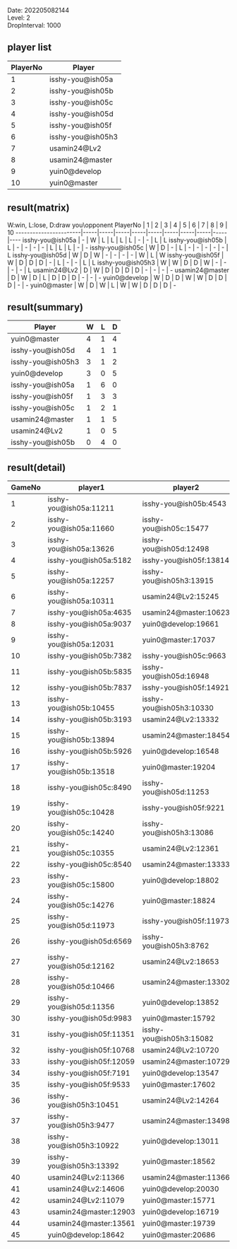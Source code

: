 Date: 202205082144  
Level: 2  
DropInterval: 1000  
## player list
PlayerNo  |  Player
----------|-------------------
1         |  isshy-you@ish05a
2         |  isshy-you@ish05b
3         |  isshy-you@ish05c
4         |  isshy-you@ish05d
5         |  isshy-you@ish05f
6         |  isshy-you@ish05h3
7         |  usamin24@Lv2
8         |  usamin24@master
9         |  yuin0@develop
10        |  yuin0@master
## result(matrix)
W:win, L:lose, D:draw
you\opponent PlayerNo  |  1  |  2  |  3  |  4  |  5  |  6  |  7  |  8  |  9  |  10
-----------------------|-----|-----|-----|-----|-----|-----|-----|-----|-----|----
isshy-you@ish05a       |  -  |  W  |  L  |  L  |  L  |  L  |  -  |  -  |  L  |  L
isshy-you@ish05b       |  L  |  -  |  -  |  -  |  -  |  L  |  L  |  L  |  -  |  -
isshy-you@ish05c       |  W  |  D  |  -  |  L  |  -  |  -  |  -  |  -  |  -  |  L
isshy-you@ish05d       |  W  |  D  |  W  |  -  |  -  |  -  |  -  |  W  |  L  |  W
isshy-you@ish05f       |  W  |  D  |  D  |  D  |  -  |  L  |  -  |  -  |  L  |  L
isshy-you@ish05h3      |  W  |  W  |  D  |  D  |  W  |  -  |  -  |  -  |  -  |  L
usamin24@Lv2           |  D  |  W  |  D  |  D  |  D  |  D  |  -  |  -  |  -  |  -
usamin24@master        |  D  |  W  |  D  |  L  |  D  |  D  |  D  |  -  |  -  |  -
yuin0@develop          |  W  |  D  |  D  |  W  |  W  |  D  |  D  |  D  |  -  |  -
yuin0@master           |  W  |  D  |  W  |  L  |  W  |  W  |  D  |  D  |  D  |  -
## result(summary)
Player             |  W  |  L  |  D
-------------------|-----|-----|---
yuin0@master       |  4  |  1  |  4
isshy-you@ish05d   |  4  |  1  |  1
isshy-you@ish05h3  |  3  |  1  |  2
yuin0@develop      |  3  |  0  |  5
isshy-you@ish05a   |  1  |  6  |  0
isshy-you@ish05f   |  1  |  3  |  3
isshy-you@ish05c   |  1  |  2  |  1
usamin24@master    |  1  |  1  |  5
usamin24@Lv2       |  1  |  0  |  5
isshy-you@ish05b   |  0  |  4  |  0
## result(detail)
GameNo  |  player1                  |  player2
--------|---------------------------|-------------------------
1       |  isshy-you@ish05a:11211   |  isshy-you@ish05b:4543
2       |  isshy-you@ish05a:11660   |  isshy-you@ish05c:15477
3       |  isshy-you@ish05a:13626   |  isshy-you@ish05d:12498
4       |  isshy-you@ish05a:5182    |  isshy-you@ish05f:13814
5       |  isshy-you@ish05a:12257   |  isshy-you@ish05h3:13915
6       |  isshy-you@ish05a:10311   |  usamin24@Lv2:15245
7       |  isshy-you@ish05a:4635    |  usamin24@master:10623
8       |  isshy-you@ish05a:9037    |  yuin0@develop:19661
9       |  isshy-you@ish05a:12031   |  yuin0@master:17037
10      |  isshy-you@ish05b:7382    |  isshy-you@ish05c:9663
11      |  isshy-you@ish05b:5835    |  isshy-you@ish05d:16948
12      |  isshy-you@ish05b:7837    |  isshy-you@ish05f:14921
13      |  isshy-you@ish05b:10455   |  isshy-you@ish05h3:10330
14      |  isshy-you@ish05b:3193    |  usamin24@Lv2:13332
15      |  isshy-you@ish05b:13894   |  usamin24@master:18454
16      |  isshy-you@ish05b:5926    |  yuin0@develop:16548
17      |  isshy-you@ish05b:13518   |  yuin0@master:19204
18      |  isshy-you@ish05c:8490    |  isshy-you@ish05d:11253
19      |  isshy-you@ish05c:10428   |  isshy-you@ish05f:9221
20      |  isshy-you@ish05c:14240   |  isshy-you@ish05h3:13086
21      |  isshy-you@ish05c:10355   |  usamin24@Lv2:12361
22      |  isshy-you@ish05c:8540    |  usamin24@master:13333
23      |  isshy-you@ish05c:15800   |  yuin0@develop:18802
24      |  isshy-you@ish05c:14276   |  yuin0@master:18824
25      |  isshy-you@ish05d:11973   |  isshy-you@ish05f:11973
26      |  isshy-you@ish05d:6569    |  isshy-you@ish05h3:8762
27      |  isshy-you@ish05d:12162   |  usamin24@Lv2:18653
28      |  isshy-you@ish05d:10466   |  usamin24@master:13302
29      |  isshy-you@ish05d:11356   |  yuin0@develop:13852
30      |  isshy-you@ish05d:9983    |  yuin0@master:15792
31      |  isshy-you@ish05f:11351   |  isshy-you@ish05h3:15082
32      |  isshy-you@ish05f:10768   |  usamin24@Lv2:10720
33      |  isshy-you@ish05f:12059   |  usamin24@master:10729
34      |  isshy-you@ish05f:7191    |  yuin0@develop:13547
35      |  isshy-you@ish05f:9533    |  yuin0@master:17602
36      |  isshy-you@ish05h3:10451  |  usamin24@Lv2:14264
37      |  isshy-you@ish05h3:9477   |  usamin24@master:13498
38      |  isshy-you@ish05h3:10922  |  yuin0@develop:13011
39      |  isshy-you@ish05h3:13392  |  yuin0@master:18562
40      |  usamin24@Lv2:11366       |  usamin24@master:11366
41      |  usamin24@Lv2:14606       |  yuin0@develop:20030
42      |  usamin24@Lv2:11079       |  yuin0@master:15771
43      |  usamin24@master:12903    |  yuin0@develop:16719
44      |  usamin24@master:13561    |  yuin0@master:19739
45      |  yuin0@develop:18642      |  yuin0@master:20686
